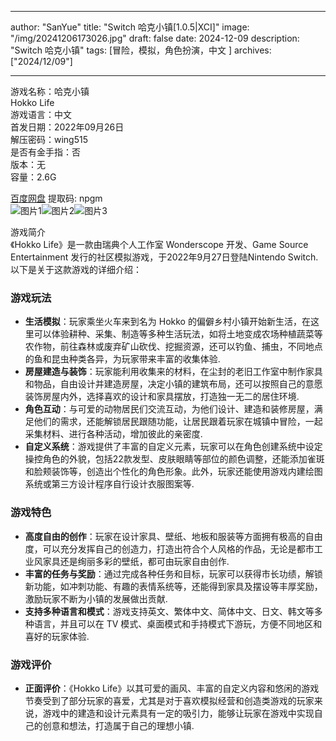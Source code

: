 
---
author: "SanYue"
title: "Switch 哈克小镇[1.0.5|XCI]"
image: "/img/20241206173026.jpg"
draft: false
date: 2024-12-09
description: "Switch 哈克小镇"
tags: [冒险，模拟，角色扮演，中文 ]
archives: ["2024/12/09"]

---

游戏名称：哈克小镇   
Hokko Life    
游戏语言：中文  
首发日期：2022年09月26日  
解压密码：wing515  
是否有金手指：否  
版本：无   
容量：2.6G

[百度网盘](https://pan.baidu.com/s/1LsjaqogtLXarr8trMnuM7Q) 提取码: npgm  
![图片1](/img/80d5e2.jpg)![图片2](/img/0a92ff.jpg)![图片3](/img/a2f31c.jpg)  

游戏简介  
《Hokko Life》是一款由瑞典个人工作室 Wonderscope 开发、Game Source Entertainment 发行的社区模拟游戏，于2022年9月27日登陆Nintendo Switch.以下是关于这款游戏的详细介绍：

### 游戏玩法
- **生活模拟**：玩家乘坐火车来到名为 Hokko 的偏僻乡村小镇开始新生活，在这里可以体验耕种、采集、制造等多种生活玩法，如将土地变成农场种植蔬菜等农作物，前往森林或废弃矿山砍伐、挖掘资源，还可以钓鱼、捕虫，不同地点的鱼和昆虫种类各异，为玩家带来丰富的收集体验.
- **房屋建造与装饰**：玩家能利用收集来的材料，在尘封的老旧工作室中制作家具和物品，自由设计并建造房屋，决定小镇的建筑布局，还可以按照自己的意愿装饰房屋内外，选择喜欢的设计和家具摆放，打造独一无二的居住环境.
- **角色互动**：与可爱的动物居民们交流互动，为他们设计、建造和装修房屋，满足他们的需求，还能解锁居民跟随功能，让居民跟着玩家在城镇中冒险，一起采集材料、进行各种活动，增加彼此的亲密度.
- **自定义系统**：游戏提供了丰富的自定义元素，玩家可以在角色创建系统中设定操控角色的外貌，包括22款发型、皮肤眼睛等部位的颜色调整，还能添加雀斑和脸颊装饰等，创造出个性化的角色形象。此外，玩家还能使用游戏内建绘图系统或第三方设计程序自行设计衣服图案等.

### 游戏特色
- **高度自由的创作**：玩家在设计家具、壁纸、地板和服装等方面拥有极高的自由度，可以充分发挥自己的创造力，打造出符合个人风格的作品，无论是都市工业风家具还是绚丽多彩的壁纸，都可由玩家自由创作.
- **丰富的任务与奖励**：通过完成各种任务和目标，玩家可以获得市长功绩，解锁新功能，如冲刺功能、有趣的表情系统等，还能得到家具及摆设等丰厚奖励，激励玩家不断为小镇的发展做出贡献.
- **支持多种语言和模式**：游戏支持英文、繁体中文、简体中文、日文、韩文等多种语言，并且可以在 TV 模式、桌面模式和手持模式下游玩，方便不同地区和喜好的玩家体验.

### 游戏评价
- **正面评价**：《Hokko Life》以其可爱的画风、丰富的自定义内容和悠闲的游戏节奏受到了部分玩家的喜爱，尤其是对于喜欢模拟经营和创造类游戏的玩家来说，游戏中的建造和设计元素具有一定的吸引力，能够让玩家在游戏中实现自己的创意和想法，打造属于自己的理想小镇.
 
